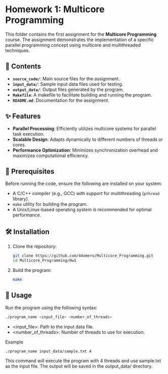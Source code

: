 # Homework 1: Multicore Programming

This folder contains the first assignment for the **Multicore Programming** course. The assignment demonstrates the implementation of a specific parallel programming concept using multicore and multithreaded techniques.

## 📂 Contents

- **`source_code/`**: Main source files for the assignment.
- **`input_data/`**: Sample input data files used for testing.
- **`output_data/`**: Output files generated by the program.
- **`Makefile`**: A makefile to facilitate building and running the program.
- **`README.md`**: Documentation for the assignment.

## ✨ Features

- **Parallel Processing**: Efficiently utilizes multicore systems for parallel task execution.
- **Scalable Design**: Adapts dynamically to different numbers of threads or cores.
- **Performance Optimization**: Minimizes synchronization overhead and maximizes computational efficiency.

## 🔧 Prerequisites

Before running the code, ensure the following are installed on your system:

- A C/C++ compiler (e.g., GCC) with support for multithreading (`pthread` library).
- `make` utility for building the program.
- A Unix/Linux-based operating system is recommended for optimal performance.

## 🛠️ Installation

1. Clone the repository:
   ```bash
   git clone https://github.com/44omero/Multicore_Programming.git
   cd Multicore_Programming/Hw1
2. Build the program:
   ```bash
   make
## 🚀 Usage

Run the program using the following syntax:
   ```bash
  ./program_name <input_file> <number_of_threads> 
```
- <input_file>: Path to the input data file.
- <number_of_threads>: Number of threads to use for execution.

Example
```bash
./program_name input_data/sample.txt 4
```
This command will execute the program with 4 threads and use sample.txt as the input file. The output will be saved in the output_data/ directory.
